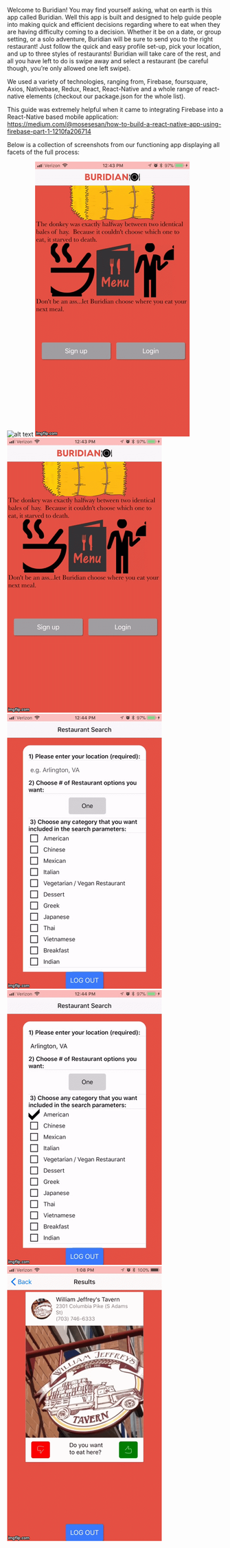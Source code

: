 Welcome to Buridian! You may find yourself asking, what on earth is this app called Buridian. Well this app is built and designed to help guide people into making quick and efficient decisions regarding where to eat when they are having difficulty coming to a decision. Whether it be on a date, or group setting, or a solo adventure, Buridian will be sure to send you to the right restaurant! Just follow the quick and easy profile set-up, pick your location, and up to three styles of restaurants! Buridian will take care of the rest, and all you have left to do is swipe away and select a restaurant (be careful though, you’re only allowed one left swipe).

We used a variety of technologies, ranging from, Firebase, foursquare, Axios, Nativebase, Redux, React, React-Native and a whole range of react-native elements (checkout our package.json for the whole list).

This guide was extremely helpful when it came to integrating Firebase into a React-Native based mobile application: https://medium.com/@mosesesan/how-to-build-a-react-native-app-using-firebase-part-1-1210fa206714

Below is a collection of screenshots from our functioning app displaying all facets of the full process:

![alt text](,/readmeGif/gif1.gif)
![alt text](./readmeGif/gif2.gif)
![alt text](./readmeGif/gif3.gif)
![alt text](./readmeGif/gif4.gif)
![alt text](./readmeGif/gif5.gif)
![alt text](./readmeGif/gif6.gif)